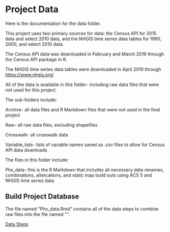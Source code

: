 # Project Data

Here is the documentation for the data folder.

This project uses two primary sources for data: the Census API for 2015 data and select 2010 data, and the NHGIS time series data tables for 1990, 2000, and select 2010 data.

The Census API data was downloaded in February and March 2019 through the Census API package in R.

The NHGIS time series data tables were downloaded in April 2019 through https://www.nhgis.org/

All of the data is available in this folder- including raw data files that were not used for this project.

The sub-folders include:

Archive- all data files and R Markdown files that were not used in the final project

Raw- all raw data files, excluding shapefiles

Crosswalk- all crosswalk data

Variable_lists- lists of variable names saved as .csv files to allow for Census API data downloads

The files in this folder include:

Phx_data- this is the R Markdown that includes all necessary data renames, combinations, altercations, and static map build outs using ACS 5 and NHGIS time series data

## Build Project Database

The file named "Phx_data.Rmd" contains all of the data steps to combine raw files into the file named "". 

[Data Steps](Phx_data.html)  

